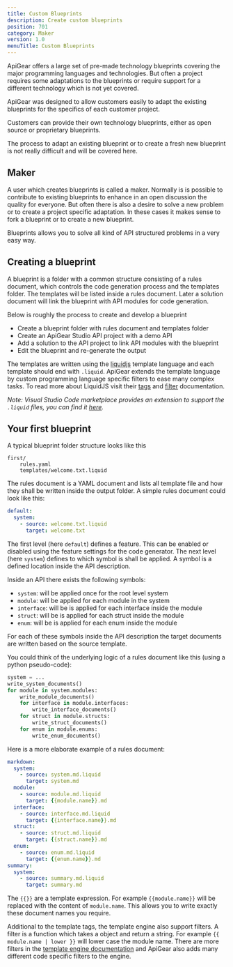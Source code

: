 ```yaml
---
title: Custom Blueprints
description: Create custom blueprints
position: 701
category: Maker
version: 1.0
menuTitle: Custom Blueprints
---
```


ApiGear offers a large set of pre-made technology blueprints covering the major programming languages and technologies. 
But often a project requires some adaptations to the blueprints or require support for a different technology which is not yet covered.

ApiGear was designed to allow customers easily to adapt the existing blueprints for the specifics of each customer project.

Customers can provide their own technology blueprints, either as open source or proprietary blueprints.

The process to adapt an existing blueprint or to create a fresh new blueprint is not really difficult and will be covered here.

## Maker

A user which creates blueprints is called a maker. Normally is is possible to contribute to existing blueprints to enhance in an open discussion the quality for everyone. But often there is also a desire to solve a new problem or to create a project specific adaptation. In these cases it makes sense to fork a blueprint or to create a new blueprint.

Blueprints allows you to solve all kind of API structured problems in a very easy way.

## Creating a blueprint

A blueprint is a folder with a common structure consisting of a rules document, which controls the code generation process and the templates folder. The templates will be listed inside a rules document. Later a solution document will link the blueprint with API modules for code generation.

Below is roughly the process to create and develop a blueprint

* Create a blueprint folder with rules document and templates folder
*  Create an ApiGear Studio API project with a demo API
*  Add a solution to the API project to link API modules with the blueprint
*  Edit the blueprint and re-generate the output

The templates are written using the [liquidjs](https://liquidjs.com/) template language and each template should end with `.liquid`. ApiGear extends the template language by custom programming language specific filters to ease many complex tasks. To read more about LiquidJS visit their [tags](https://liquidjs.com/tags/overview.html) and [filter](https://liquidjs.com/filters/overview.html) documentation.

*Note: Visual Studio Code marketplace provides an extension to support the `.liquid` files, you can find it [here](https://marketplace.visualstudio.com/items?itemName=sissel.shopify-liquid).*

## Your first blueprint

A typical blueprint folder structure looks like this

```
first/
    rules.yaml
    templates/welcome.txt.liquid
```

The rules document is a YAML document and lists all template file and how they shall be written inside the output folder. A simple rules document could look like this:

```yaml
default:
  system:
    - source: welcome.txt.liquid
      target: welcome.txt
```


The first level (here `default`) defines a feature. This can be enabled or disabled using the feature settings for the code generator. 
The next level (here `system`) defines to which symbol is shall be applied. A symbol is a defined location inside the API description. 

Inside an API there exists the following symbols:

* `system`: will be applied once for the root level system
* `module`: will be applied for each module in the system
* `interface`: will be is applied for each interface inside the module
* `struct`: will be is applied for each struct inside the module
* `enum`: will be is applied for each enum inside the module

For each of these symbols inside the API description the target documents are written based on the source template.

You could think of the underlying logic of a rules document like this (using a python pseudo-code):

```py
system = ...
write_system_documents()
for module in system.modules:
    write_module_documents()
    for interface in module.interfaces:
        write_interface_documents()
    for struct in module.structs:
        write_struct_documents()
    for enum in module.enums:
        write_enum_documents()
```

Here is a more elaborate example of a rules document:

```yaml
markdown:
  system:
    - source: system.md.liquid
      target: system.md
  module:
    - source: module.md.liquid
      target: {{module.name}}.md
  interface:
    - source: interface.md.liquid
      target: {{interface.name}}.md
  struct:
    - source: struct.md.liquid
      target: {{struct.name}}.md
  enum:
    - source: enum.md.liquid
      target: {{enum.name}}.md
summary:
  system:
    - source: summary.md.liquid
      target: summary.md
```

The `{{}}` are a template expression. For example `{{module.name}}` will be replaced with the content of `module.name`. This allows you to write exactly these document names you require.

Additional to the template tags, the template engine also support filters. A filter is a function which takes a object and return a string. For example `{{ module.name | lower }}` will lower case the module name. There are more filters in the [template engine documentation](https://liquidjs.com/filters/overview.html) and ApiGear also adds many different code specific filters to the engine.

